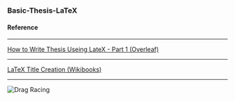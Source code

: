 ### Basic-Thesis-LaTeX

#### Reference 

---

[How to Write Thesis Useing LateX - Part 1 (Overleaf)](https://www.overleaf.com/learn/latex/How_to_Write_a_Thesis_in_LaTeX_(Part_1):_Basic_Structure)

---

[LaTeX Title Creation (Wikibooks)](https://en.wikibooks.org/wiki/LaTeX/Title_Creation)

---


![Drag Racing](https://cutt.ly/admyEo3)